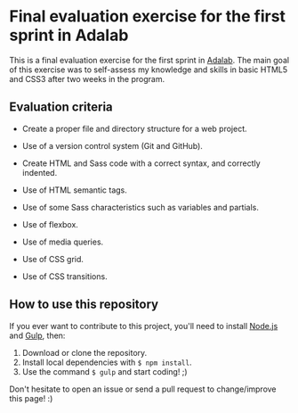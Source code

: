 # Final evaluation exercise for the first sprint in Adalab

This is a final evaluation exercise for the first sprint in [Adalab](https://adalab.es/). The main goal of this exercise was to self-assess my knowledge and skills in basic HTML5 and CSS3 after two weeks in the program.

## Evaluation criteria

- Create a proper file and directory structure for a web project.

- Use of a version control system (Git and GitHub).

- Create HTML and Sass code with a correct syntax, and correctly indented.

- Use of HTML semantic tags.

- Use of some Sass characteristics such as variables and partials.

- Use of flexbox.

- Use of media queries.

- Use of CSS grid.

- Use of CSS transitions.

## How to use this repository

If you ever want to contribute to this project, you'll need to install [Node.js](https://nodejs.org/) and [Gulp](https://gulpjs.com), then:

1. Download or clone the repository.
2. Install local dependencies with `$ npm install`.
3. Use the command `$ gulp` and start coding! ;)

Don't hesitate to open an issue or send a pull request to change/improve this page! :)

